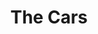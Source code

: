 ---
title: "The Cars"
summary: "American New Wave rock group from Boston, Massachusetts. Formed in 1976. Released their first single and LP two years later. Initially a guitar-driven rock act with some progressive keyboard accompaniment, after their first album they rapidly moved toward a heavily synth-based, pop-rock sound, then disbanded in 1988. Line-up: , Benjamin Orr , , and David Robinson . The Cars were one of the most successful American New Wave bands to emerge in the late 1970s, and in the ensuing decade the band racked up a string of platinum albums and Top 40 singles. In 2006, Greg Hawkes and Elliot Easton, together with and and formed The New Cars and played mainly original Cars material live. In 2011 The Cars released a new album and went on tour again with Greg Hawkes taking over on bass and Ric Ocasek as sole lead singer. Inducted into the Rock and Roll Hall of Fame in 2018, and reunited once more to perform at the induction ceremony. Ric Ocasek passed away on September 15, 2019."
image: "the-cars.jpg"
apple_music_artist_url: "https://music.apple.com/gb/artist/the-cars/5132457"
---